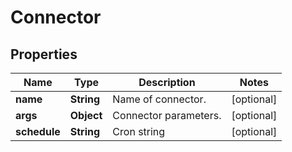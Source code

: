 

# Connector

## Properties

Name | Type | Description | Notes
------------ | ------------- | ------------- | -------------
**name** | **String** | Name of connector. |  [optional]
**args** | **Object** | Connector parameters. |  [optional]
**schedule** | **String** | Cron string |  [optional]



